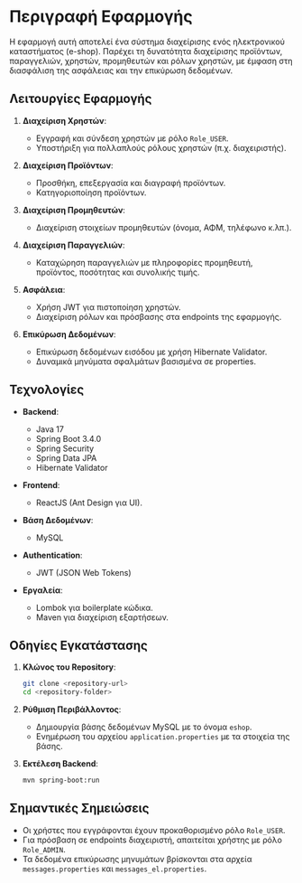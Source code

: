 # Περιγραφή Εφαρμογής

Η εφαρμογή αυτή αποτελεί ένα σύστημα διαχείρισης ενός ηλεκτρονικού καταστήματος (e-shop). Παρέχει τη δυνατότητα διαχείρισης προϊόντων, παραγγελιών, χρηστών, προμηθευτών και ρόλων χρηστών, με έμφαση στη διασφάλιση της ασφάλειας και την επικύρωση δεδομένων.

## Λειτουργίες Εφαρμογής

1. **Διαχείριση Χρηστών**:
   - Εγγραφή και σύνδεση χρηστών με ρόλο `Role_USER`.
   - Υποστήριξη για πολλαπλούς ρόλους χρηστών (π.χ. διαχειριστής).

2. **Διαχείριση Προϊόντων**:
   - Προσθήκη, επεξεργασία και διαγραφή προϊόντων.
   - Κατηγοριοποίηση προϊόντων.

3. **Διαχείριση Προμηθευτών**:
   - Διαχείριση στοιχείων προμηθευτών (όνομα, ΑΦΜ, τηλέφωνο κ.λπ.).

4. **Διαχείριση Παραγγελιών**:
   - Καταχώρηση παραγγελιών με πληροφορίες προμηθευτή, προϊόντος, ποσότητας και συνολικής τιμής.

5. **Ασφάλεια**:
   - Χρήση JWT για πιστοποίηση χρηστών.
   - Διαχείριση ρόλων και πρόσβασης στα endpoints της εφαρμογής.

6. **Επικύρωση Δεδομένων**:
   - Επικύρωση δεδομένων εισόδου με χρήση Hibernate Validator.
   - Δυναμικά μηνύματα σφαλμάτων βασισμένα σε properties.

## Τεχνολογίες

- **Backend**:
  - Java 17
  - Spring Boot 3.4.0
  - Spring Security
  - Spring Data JPA
  - Hibernate Validator

- **Frontend**:
  - ReactJS (Ant Design για UI).

- **Βάση Δεδομένων**:
  - MySQL

- **Authentication**:
  - JWT (JSON Web Tokens)

- **Εργαλεία**:
  - Lombok για boilerplate κώδικα.
  - Maven για διαχείριση εξαρτήσεων.

## Οδηγίες Εγκατάστασης

1. **Κλώνος του Repository**:
   ```bash
   git clone <repository-url>
   cd <repository-folder>
   ```

2. **Ρύθμιση Περιβάλλοντος**:
   - Δημιουργία βάσης δεδομένων MySQL με το όνομα `eshop`.
   - Ενημέρωση του αρχείου `application.properties` με τα στοιχεία της βάσης.

3. **Εκτέλεση Backend**:
   ```bash
   mvn spring-boot:run
   ```



## Σημαντικές Σημειώσεις

- Οι χρήστες που εγγράφονται έχουν προκαθορισμένο ρόλο `Role_USER`.
- Για πρόσβαση σε endpoints διαχειριστή, απαιτείται χρήστης με ρόλο `Role_ADMIN`.
- Τα δεδομένα επικύρωσης μηνυμάτων βρίσκονται στα αρχεία `messages.properties` και `messages_el.properties`.


